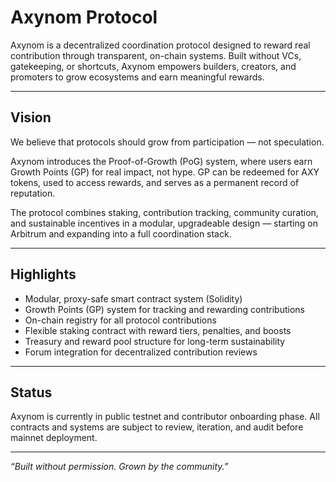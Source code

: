 # Axynom Protocol

Axynom is a decentralized coordination protocol designed to reward real contribution through transparent, on-chain systems. Built without VCs, gatekeeping, or shortcuts, Axynom empowers builders, creators, and promoters to grow ecosystems and earn meaningful rewards.

---

## Vision

We believe that protocols should grow from participation — not speculation.

Axynom introduces the Proof-of-Growth (PoG) system, where users earn Growth Points (GP) for real impact, not hype. GP can be redeemed for AXY tokens, used to access rewards, and serves as a permanent record of reputation.

The protocol combines staking, contribution tracking, community curation, and sustainable incentives in a modular, upgradeable design — starting on Arbitrum and expanding into a full coordination stack.

---

## Highlights

- Modular, proxy-safe smart contract system (Solidity)
- Growth Points (GP) system for tracking and rewarding contributions
- On-chain registry for all protocol contributions
- Flexible staking contract with reward tiers, penalties, and boosts
- Treasury and reward pool structure for long-term sustainability
- Forum integration for decentralized contribution reviews

---

## Status

Axynom is currently in public testnet and contributor onboarding phase. All contracts and systems are subject to review, iteration, and audit before mainnet deployment.

---

*“Built without permission. Grown by the community.”*
